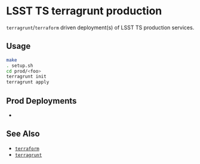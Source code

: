 LSST TS terragrunt production
===

`terragrunt`/`terraform` driven deployment(s) of LSST TS production services.

Usage
---

```bash
make
. setup.sh
cd prod/<foo>
terragrunt init
terragrunt apply
```

Prod Deployments
---

-

See Also
---

- [`terraform`](https://www.terraform.io/)
- [`terragrunt`](https://github.com/gruntwork-io/terragrunt)
